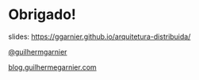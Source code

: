 # Obrigado!

slides: https://ggarnier.github.io/arquitetura-distribuida/

[@guilhermgarnier](http://twitter.com/guilhermgarnier)

[blog.guilhermegarnier.com](http://blog.guilhermegarnier.com)
